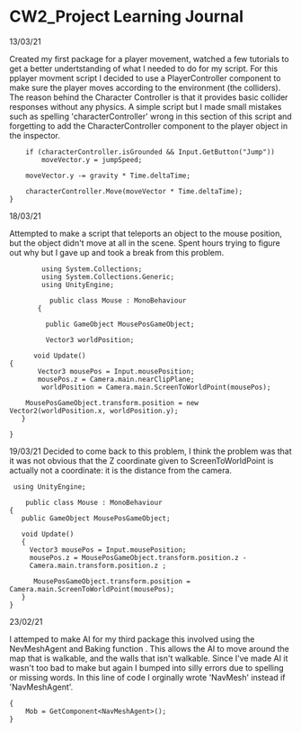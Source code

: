 # CW2_Project Learning Journal 


13/03/21


Created my first package for a player movement, watched a few tutorials to get a better undertstanding of what I needed to do for my script. For this pplayer movment script I decided to use a PlayerController component to make sure the player moves according to the environment (the colliders). The reason behind the Character Controller is that it provides basic collider responses without any physics. A simple script but I made small mistakes such as spelling 'characterController' wrong in this section of this script and forgetting to add the CharacterController component to the player object in the inspector.



        if (characterController.isGrounded && Input.GetButton("Jump"))
            moveVector.y = jumpSpeed;

        moveVector.y -= gravity * Time.deltaTime;

        characterController.Move(moveVector * Time.deltaTime);
    }


18/03/21

Attempted to make a script that teleports an object to the mouse position, but the object didn't move at all in the scene. Spent hours trying to figure out why but I gave up and took a break from this problem.

            using System.Collections;
            using System.Collections.Generic;
            using UnityEngine;
 
              public class Mouse : MonoBehaviour
           {
 
             public GameObject MousePosGameObject;
 
             Vector3 worldPosition;
 
          void Update()
    {
           Vector3 mousePos = Input.mousePosition;
           mousePos.z = Camera.main.nearClipPlane;
            worldPosition = Camera.main.ScreenToWorldPoint(mousePos);
 
        MousePosGameObject.transform.position = new Vector2(worldPosition.x, worldPosition.y);
       }
  
    }
  

19/03/21
Decided to come back to this problem, I think the problem was that it was not obvious that the Z coordinate given to ScreenToWorldPoint is actually not a coordinate: it is the distance from the camera.


     using UnityEngine;
 
        public class Mouse : MonoBehaviour
    {
       public GameObject MousePosGameObject;
 
       void Update()
       {
         Vector3 mousePos = Input.mousePosition;
         mousePos.z = MousePosGameObject.transform.position.z - 
         Camera.main.transform.position.z ;
 
          MousePosGameObject.transform.position = Camera.main.ScreenToWorldPoint(mousePos);
       }
    }


23/02/21

I attemped to make AI for my third package this involved using the NevMeshAgent and Baking function . This allows the AI to move around the map that is walkable, and the walls that isn't walkable. Since I've made AI it wasn't too bad to make but again I bumped into silly errors due to spelling or missing words. In this line of code I orginally wrote 'NavMesh' instead if 'NavMeshAgent'.

    {
        Mob = GetComponent<NavMeshAgent>();
    }












